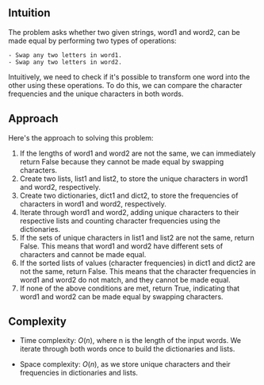 ## Intuition
The problem asks whether two given strings, word1 and word2, can be made equal by performing two types of operations:

    - Swap any two letters in word1.
    - Swap any two letters in word2.
Intuitively, we need to check if it's possible to transform one word into the other using these operations. To do this, we can compare the character frequencies and the unique characters in both words.

## Approach
Here's the approach to solving this problem:

1. If the lengths of word1 and word2 are not the same, we can immediately return False because they cannot be made equal by swapping characters.
2. Create two lists, list1 and list2, to store the unique characters in word1 and word2, respectively.
3. Create two dictionaries, dict1 and dict2, to store the frequencies of characters in word1 and word2, respectively.
4. Iterate through word1 and word2, adding unique characters to their respective lists and counting character frequencies using the dictionaries.
5. If the sets of unique characters in list1 and list2 are not the same, return False. This means that word1 and word2 have different sets of characters and cannot be made equal.
6. If the sorted lists of values (character frequencies) in dict1 and dict2 are not the same, return False. This means that the character frequencies in word1 and word2 do not match, and they cannot be made equal.
7. If none of the above conditions are met, return True, indicating that word1 and word2 can be made equal by swapping characters.

## Complexity
- Time complexity:
$O(n)$, where n is the length of the input words. We iterate through both words once to build the dictionaries and lists. 

- Space complexity:
$O(n)$, as we store unique characters and their frequencies in dictionaries and lists.